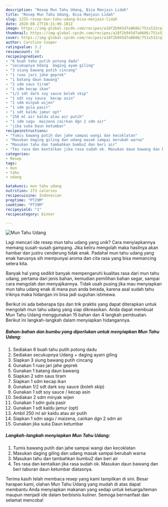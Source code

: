 ```yaml
---
description: "Resep Mun Tahu Udang, Bisa Manjain Lidah"
title: "Resep Mun Tahu Udang, Bisa Manjain Lidah"
slug: 1255-resep-mun-tahu-udang-bisa-manjain-lidah
date: 2020-08-27T16:31:09.181Z
image: https://img-global.cpcdn.com/recipes/a18f2b945d7a0686/751x532cq70/mun-tahu-udang-foto-resep-utama.jpg
thumbnail: https://img-global.cpcdn.com/recipes/a18f2b945d7a0686/751x532cq70/mun-tahu-udang-foto-resep-utama.jpg
cover: https://img-global.cpcdn.com/recipes/a18f2b945d7a0686/751x532cq70/mun-tahu-udang-foto-resep-utama.jpg
author: Caroline Cooper
ratingvalue: 3.2
reviewcount: 10
recipeingredient:
- "6 buah tahu putih potong dadu"
- "secukupnya Udang  daging ayam giling"
- "3 siung bawang putih cincang"
- "1 ruas jari jahe geprek"
- "1 batang daun bawang"
- "2 sdm saus tiram"
- "1 sdm kecap ikan"
- "1/2 sdt dark soy sauce boleh skip"
- "1 sdt soy sauce  kecap asin"
- "2 sdm minyak wijen"
- "1 sdm gula pasir"
- "1 sdt kaldu jamur opt"
- "250 ml air kaldu atau air putih"
- "1 sdm sagu  maizena cairkan dgn 2 sdm air"
- "jika suka Daun ketumbar"
recipeinstructions:
- "Tumis bawang putih dan jahe sampai wangi dan kecoklatan"
- "Masukan daging giling dan udang masak sampai berubah warna"
- "Masukan tahu dan tambahkan bumbu2 dan beri air"
- "Tes rasa dan kentalkan jika rasa sudah ok. Masukan daun bawang dan beri taburan daun ketumbar diatasnya."
categories:
- Resep
tags:
- mun
- tahu
- udang

katakunci: mun tahu udang 
nutrition: 273 calories
recipecuisine: Indonesian
preptime: "PT29M"
cooktime: "PT39M"
recipeyield: "1"
recipecategory: Dinner

---
```



![Mun Tahu Udang](https://img-global.cpcdn.com/recipes/a18f2b945d7a0686/751x532cq70/mun-tahu-udang-foto-resep-utama.jpg)

Lagi mencari ide resep mun tahu udang yang unik? Cara menyiapkannya memang susah-susah gampang. Jika keliru mengolah maka hasilnya akan hambar dan justru cenderung tidak enak. Padahal mun tahu udang yang enak harusnya sih mempunyai aroma dan cita rasa yang bisa memancing selera kita.

Banyak hal yang sedikit banyak mempengaruhi kualitas rasa dari mun tahu udang, pertama dari jenis bahan, kemudian pemilihan bahan segar, sampai cara mengolah dan menyajikannya. Tidak usah pusing jika mau menyiapkan mun tahu udang enak di mana pun anda berada, karena asal sudah tahu triknya maka hidangan ini bisa jadi suguhan istimewa.




Berikut ini ada beberapa tips dan trik praktis yang dapat diterapkan untuk mengolah mun tahu udang yang siap dikreasikan. Anda dapat membuat Mun Tahu Udang menggunakan 15 bahan dan 4 langkah pembuatan. Berikut ini langkah-langkah dalam menyiapkan hidangannya.

<!--inarticleads1-->

##### Bahan-bahan dan bumbu yang diperlukan untuk menyiapkan Mun Tahu Udang:

1. Sediakan 6 buah tahu putih potong dadu
1. Sediakan secukupnya Udang + daging ayam giling
1. Siapkan 3 siung bawang putih cincang
1. Gunakan 1 ruas jari jahe geprek
1. Gunakan 1 batang daun bawang
1. Siapkan 2 sdm saus tiram
1. Siapkan 1 sdm kecap ikan
1. Gunakan 1/2 sdt dark soy sauce (boleh skip)
1. Gunakan 1 sdt soy sauce / kecap asin
1. Sediakan 2 sdm minyak wijen
1. Gunakan 1 sdm gula pasir
1. Gunakan 1 sdt kaldu jamur (opt)
1. Ambil 250 ml air kaldu atau air putih
1. Siapkan 1 sdm sagu / maizena, cairkan dgn 2 sdm air
1. Gunakan jika suka Daun ketumbar




<!--inarticleads2-->

##### Langkah-langkah menyiapkan Mun Tahu Udang:

1. Tumis bawang putih dan jahe sampai wangi dan kecoklatan
1. Masukan daging giling dan udang masak sampai berubah warna
1. Masukan tahu dan tambahkan bumbu2 dan beri air
1. Tes rasa dan kentalkan jika rasa sudah ok. Masukan daun bawang dan beri taburan daun ketumbar diatasnya.




Terima kasih telah membaca resep yang kami tampilkan di sini. Besar harapan kami, olahan Mun Tahu Udang yang mudah di atas dapat membantu Anda menyiapkan makanan yang sedap untuk keluarga/teman maupun menjadi ide dalam berbisnis kuliner. Semoga bermanfaat dan selamat mencoba!
